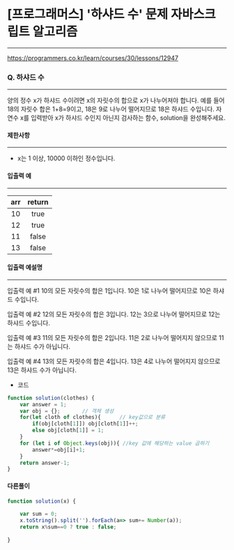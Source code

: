 # [프로그래머스] '하샤드 수' 문제 자바스크립트 알고리즘
-------
https://programmers.co.kr/learn/courses/30/lessons/12947
### Q. 하샤드 수
-----

양의 정수 x가 하샤드 수이려면 x의 자릿수의 합으로 x가 나누어져야 합니다. 예를 들어 18의 자릿수 합은 1+8=9이고, 18은 9로 나누어 떨어지므로 18은 하샤드 수입니다. 자연수 x를 입력받아 x가 하샤드 수인지 아닌지 검사하는 함수, solution을 완성해주세요.



#### 제한사항 
---
* x는 1 이상, 10000 이하인 정수입니다.

#### 입출력 예  
----
|arr|	return|
|:---:|:---:|
|10|	true|
|12|	true|
|11|	false|
|13|	false|

#### 입출력 예설명
---
입출력 예 #1
10의 모든 자릿수의 합은 1입니다. 10은 1로 나누어 떨어지므로 10은 하샤드 수입니다.

입출력 예 #2
12의 모든 자릿수의 합은 3입니다. 12는 3으로 나누어 떨어지므로 12는 하샤드 수입니다.

입출력 예 #3
11의 모든 자릿수의 합은 2입니다. 11은 2로 나누어 떨어지지 않으므로 11는 하샤드 수가 아닙니다.

입출력 예 #4
13의 모든 자릿수의 합은 4입니다. 13은 4로 나누어 떨어지지 않으므로 13은 하샤드 수가 아닙니다.

* 코드 
```js
function solution(clothes) {
    var answer = 1;
    var obj = {};       // 객체 생성
    for(let cloth of clothes){      // key값으로 분류 
        if(obj[cloth[1]]) obj[cloth[1]]++;
        else obj[cloth[1]] = 1;
    }
    for (let i of Object.keys(obj)){ //key 값에 해당하는 value 곱하기 
        answer*=obj[i]+1;
    }
    return answer-1;
}
```


#### 다른풀이 
```js
function solution(x) {
    
    var sum = 0; 
    x.toString().split('').forEach(a=> sum+= Number(a));
    return x%sum==0 ? true : false;
    
}
```


